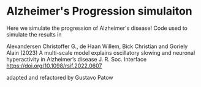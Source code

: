# Alzheimer's Progression simulaiton

Here we simulate the progression of Alzheimer's disease!
Code used to simulate the results in

Alexandersen Christoffer G., de Haan Willem, Bick Christian and Goriely Alain (2023) 
A multi-scale model explains oscillatory slowing and neuronal hyperactivity in Alzheimer’s disease 
J. R. Soc. Interface
https://doi.org/10.1098/rsif.2022.0607

adapted and refactored by Gustavo Patow